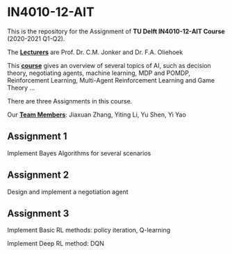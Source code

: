 # IN4010-12-AIT

This is the repository for the Assignment of **TU Delft IN4010-12-AIT Course** (2020-2021 Q1-Q2). 

The **<u>Lecturers</u>** are Prof. Dr. C.M. Jonker and Dr. F.A. Oliehoek

This **<u>course</u>** gives an overview of several topics of AI, such as decision theory, negotiating agents, machine learning, MDP and POMDP, Reinforcement Learning, Multi-Agent Reinforcement Learning and Game Theory ...

There are three Assignments in this course.

Our **<u>Team Members</u>**: Jiaxuan Zhang, Yiting Li, Yu Shen, Yi Yao

## Assignment 1

Implement Bayes Algorithms for several scenarios

## Assignment 2

Design and implement a negotiation agent

## Assignment 3

Implement Basic RL methods: policy iteration, Q-learning

Implement Deep RL method: DQN
